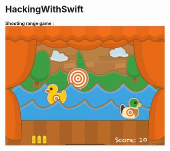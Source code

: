 # HackingWithSwift

**Shooting range game** :
![](https://github.com/MNasybullin/HackingWithSwift/blob/master/screenshots/Shooting%20range.png)
